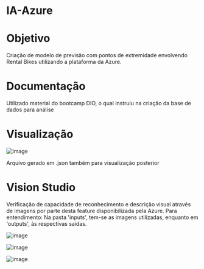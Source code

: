 # IA-Azure

# Objetivo
Criação de modelo de previsão com pontos de extremidade envolvendo Rental Bikes utilizando a plataforma da Azure.

# Documentação
Utilizado material do bootcamp DIO, o qual instruiu na criação da base de dados para análise

# Visualização

![image](https://github.com/xuizi/IA-Azure/assets/126814093/6fd50d77-5691-4e9e-98f3-1480545a9328)

Arquivo gerado em .json também para visualização posterior

# Vision Studio
Verificação de capacidade de reconhecimento e descrição visual através de imagens por parte desta feature disponibilizada pela Azure.
Para entendimento: Na pasta 'inputs', tem-se as imagens utilizadas, enquanto em 'outputs', às respectivas saídas.

![image](https://portal.vision.cognitive.azure.com/dist/assets/ImageCaptioningSample5-14b26724.png)

![image](https://portal.vision.cognitive.azure.com/dist/assets/ImageCaptioningSample3-e03062c2.png)

![image](https://portal.vision.cognitive.azure.com/dist/assets/ImageCaptioningSample2-72b3c1ca.png)



